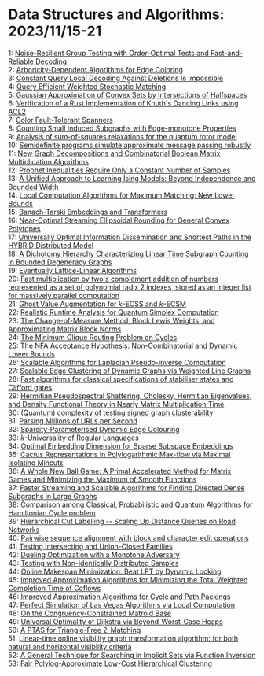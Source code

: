 # Data Structures and Algorithms: 2023/11/15-21  
1: [Noise-Resilient Group Testing with Order-Optimal Tests and  Fast-and-Reliable Decoding](https://doi.org/10.48550/arXiv.2311.08283)  
2: [Arboricity-Dependent Algorithms for Edge Coloring](https://doi.org/10.48550/arXiv.2311.08367)  
3: [Constant Query Local Decoding Against Deletions Is Impossible](https://doi.org/10.48550/arXiv.2311.08399)  
4: [Query Efficient Weighted Stochastic Matching](https://doi.org/10.48550/arXiv.2311.08513)  
5: [Gaussian Approximation of Convex Sets by Intersections of Halfspaces](https://doi.org/10.48550/arXiv.2311.08575)  
6: [Verification of a Rust Implementation of Knuth's Dancing Links using  ACL2](https://doi.org/10.48550/arXiv.2311.08862)  
7: [Color Fault-Tolerant Spanners](https://doi.org/10.48550/arXiv.2311.08868)  
8: [Counting Small Induced Subgraphs with Edge-monotone Properties](https://doi.org/10.48550/arXiv.2311.08988)  
9: [Analysis of sum-of-squares relaxations for the quantum rotor model](https://doi.org/10.48550/arXiv.2311.09010)  
10: [Semidefinite programs simulate approximate message passing robustly](https://doi.org/10.48550/arXiv.2311.09017)  
11: [New Graph Decompositions and Combinatorial Boolean Matrix Multiplication  Algorithms](https://doi.org/10.48550/arXiv.2311.09095)  
12: [Prophet Inequalities Require Only a Constant Number of Samples](https://doi.org/10.48550/arXiv.2311.09141)  
13: [A Unified Approach to Learning Ising Models: Beyond Independence and  Bounded Width](https://doi.org/10.48550/arXiv.2311.09197)  
14: [Local Computation Algorithms for Maximum Matching: New Lower Bounds](https://doi.org/10.48550/arXiv.2311.09359)  
15: [Banach-Tarski Embeddings and Transformers](https://doi.org/10.48550/arXiv.2311.09387)  
16: [Near-Optimal Streaming Ellipsoidal Rounding for General Convex Polytopes](https://doi.org/10.48550/arXiv.2311.09460)  
17: [Universally Optimal Information Dissemination and Shortest Paths in the  HYBRID Distributed Model](https://doi.org/10.48550/arXiv.2311.09548)  
18: [A Dichotomy Hierarchy Characterizing Linear Time Subgraph Counting in  Bounded Degeneracy Graphs](https://doi.org/10.48550/arXiv.2311.09584)  
19: [Eventually Lattice-Linear Algorithms](https://doi.org/10.48550/arXiv.2311.09760)  
20: [Fast multiplication by two's complement addition of numbers represented  as a set of polynomial radix 2 indexes, stored as an integer list for  massively parallel computation](https://doi.org/10.48550/arXiv.2311.09922)  
21: [Ghost Value Augmentation for $k$-ECSS and $k$-ECSM](https://doi.org/10.48550/arXiv.2311.09941)  
22: [Realistic Runtime Analysis for Quantum Simplex Computation](https://doi.org/10.48550/arXiv.2311.09995)  
23: [The Change-of-Measure Method, Block Lewis Weights, and Approximating  Matrix Block Norms](https://doi.org/10.48550/arXiv.2311.10013)  
24: [The Minimum Clique Routing Problem on Cycles](https://doi.org/10.48550/arXiv.2311.10055)  
25: [The NFA Acceptance Hypothesis: Non-Combinatorial and Dynamic Lower  Bounds](https://doi.org/10.48550/arXiv.2311.10204)  
26: [Scalable Algorithms for Laplacian Pseudo-inverse Computation](https://doi.org/10.48550/arXiv.2311.10290)  
27: [Scalable Edge Clustering of Dynamic Graphs via Weighted Line Graphs](https://doi.org/10.48550/arXiv.2311.10337)  
28: [Fast algorithms for classical specifications of stabiliser states and  Clifford gates](https://doi.org/10.48550/arXiv.2311.10357)  
29: [Hermitian Pseudospectral Shattering, Cholesky, Hermitian Eigenvalues,  and Density Functional Theory in Nearly Matrix Multiplication Time](https://doi.org/10.48550/arXiv.2311.10459)  
30: [(Quantum) complexity of testing signed graph clusterability](https://doi.org/10.48550/arXiv.2311.10480)  
31: [Parsing Millions of URLs per Second](https://doi.org/10.48550/arXiv.2311.10533)  
32: [Sparsity-Parameterised Dynamic Edge Colouring](https://doi.org/10.48550/arXiv.2311.10616)  
33: [$k$-Universality of Regular Languages](https://doi.org/10.48550/arXiv.2311.10658)  
34: [Optimal Embedding Dimension for Sparse Subspace Embeddings](https://doi.org/10.48550/arXiv.2311.10680)  
35: [Cactus Representations in Polylogarithmic Max-flow via Maximal Isolating  Mincuts](https://doi.org/10.48550/arXiv.2311.10706)  
36: [A Whole New Ball Game: A Primal Accelerated Method for Matrix Games and  Minimizing the Maximum of Smooth Functions](https://doi.org/10.48550/arXiv.2311.10886)  
37: [Faster Streaming and Scalable Algorithms for Finding Directed Dense  Subgraphs in Large Graphs](https://doi.org/10.48550/arXiv.2311.10924)  
38: [Comparison among Classical, Probabilistic and Quantum Algorithms for  Hamiltonian Cycle problem](https://doi.org/10.48550/arXiv.2311.10941)  
39: [Hierarchical Cut Labelling -- Scaling Up Distance Queries on Road  Networks](https://doi.org/10.48550/arXiv.2311.11063)  
40: [Pairwise sequence alignment with block and character edit operations](https://doi.org/10.48550/arXiv.2311.11082)  
41: [Testing Intersecting and Union-Closed Families](https://doi.org/10.48550/arXiv.2311.11119)  
42: [Dueling Optimization with a Monotone Adversary](https://doi.org/10.48550/arXiv.2311.11185)  
43: [Testing with Non-identically Distributed Samples](https://doi.org/10.48550/arXiv.2311.11194)  
44: [Online Makespan Minimization: Beat LPT by Dynamic Locking](https://doi.org/10.48550/arXiv.2311.11195)  
45: [Improved Approximation Algorithms for Minimizing the Total Weighted  Completion Time of Coflows](https://doi.org/10.48550/arXiv.2311.11296)  
46: [Improved Approximation Algorithms for Cycle and Path Packings](https://doi.org/10.48550/arXiv.2311.11332)  
47: [Perfect Simulation of Las Vegas Algorithms via Local Computation](https://doi.org/10.48550/arXiv.2311.11679)  
48: [On the Congruency-Constrained Matroid Base](https://doi.org/10.48550/arXiv.2311.11737)  
49: [Universal Optimality of Dijkstra via Beyond-Worst-Case Heaps](https://doi.org/10.48550/arXiv.2311.11793)  
50: [A PTAS for Triangle-Free 2-Matching](https://doi.org/10.48550/arXiv.2311.11869)  
51: [Linear-time online visibility graph transformation algorithm: for both  natural and horizontal visibility criteria](https://doi.org/10.48550/arXiv.2311.12389)  
52: [A General Technique for Searching in Implicit Sets via Function  Inversion](https://doi.org/10.48550/arXiv.2311.12471)  
53: [Fair Polylog-Approximate Low-Cost Hierarchical Clustering](https://doi.org/10.48550/arXiv.2311.12501)  